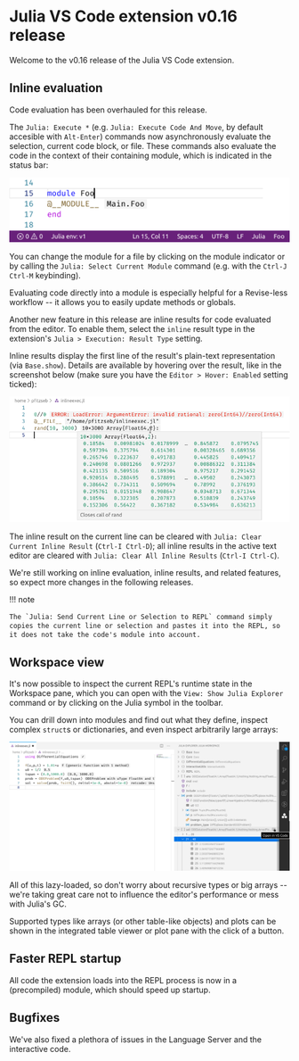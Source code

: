 # Julia VS Code extension v0.16 release

Welcome to the v0.16 release of the Julia VS Code extension.

## Inline evaluation

Code evaluation has been overhauled for this release.

The `Julia: Execute *` (e.g. `Julia: Execute Code And Move`, by default accesible with `Alt-Enter`) commands now asynchronously evaluate the selection, current code block, or file. These commands also evaluate the code in the context of their containing module, which is indicated in the status bar:

![](./0.16/module_eval.png)

You can change the module for a file by clicking on the module indicator or by calling the `Julia: Select Current Module` command (e.g. with the `Ctrl-J Ctrl-M` keybinding).

Evaluating code directly into a module is especially helpful for a Revise-less workflow -- it allows you to easily update methods or globals.

Another new feature in this release are inline results for code evaluated from the editor. To enable them, select the `inline` result type in the extension's `Julia > Execution: Result Type` setting.

Inline results display the first line of the result's plain-text representation (via `Base.show`). Details are available by hovering over the result, like in the screenshot below (make sure you have the `Editor > Hover: Enabled` setting ticked):

![](./0.16/inline_exec.png)

The inline result on the current line can be cleared with `Julia: Clear Current Inline Result` (`Ctrl-I Ctrl-D`); all inline results in the active text editor are cleared with `Julia: Clear All Inline Results` (`Ctrl-I Ctrl-C`).

We're still working on inline evaluation, inline results, and related features, so expect more changes in the following releases.

!!! note

    The `Julia: Send Current Line or Selection to REPL` command simply copies the current line or selection and pastes it into the REPL, so it does not take the code's module into account.

## Workspace view
It's now possible to inspect the current REPL's runtime state in the Workspace pane, which you can open with the `View: Show Julia Explorer` command or by clicking on the Julia symbol in the toolbar.

You can drill down into modules and find out what they define, inspect complex `struct`s or dictionaries, and even inspect arbitrarily large arrays:

![](./0.16/workspace.png)

All of this lazy-loaded, so don't worry about recursive types or big arrays -- we're taking great care not to influence the editor's performance or mess with Julia's GC.

Supported types like arrays (or other table-like objects) and plots can be shown in the integrated table viewer or plot pane with the click of a button.

## Faster REPL startup

All code the extension loads into the REPL process is now in a (precompiled) module, which should speed up startup.

## Bugfixes

We've also fixed a plethora of issues in the Language Server and the interactive code.